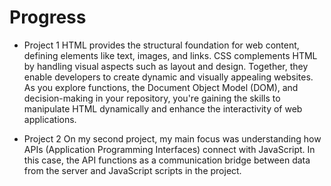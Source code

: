 # Progress

- Project 1
HTML provides the structural foundation for web content, defining elements like text, images, and links. CSS complements HTML by handling visual aspects such as layout and design. Together, they enable developers to create dynamic and visually appealing websites. As you explore functions, the Document Object Model (DOM), and decision-making in your repository, you're gaining the skills to manipulate HTML dynamically and enhance the interactivity of web applications.

- Project 2
On my second project, my main focus was understanding how APIs (Application Programming Interfaces) connect with JavaScript. In this case, the API functions as a communication bridge between data from the server and JavaScript scripts in the project.
